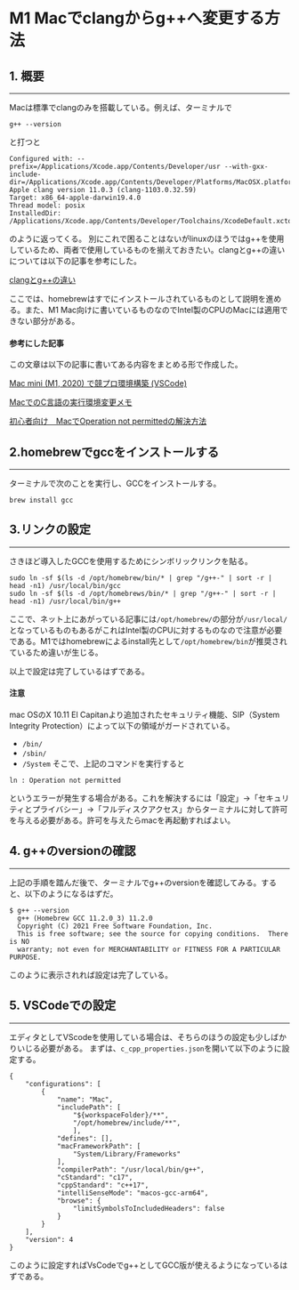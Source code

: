 # M1 Macでclangからg++へ変更する方法

## 1. 概要
---
Macは標準でclangのみを搭載している。例えば、ターミナルで
```
g++ --version
```
と打つと
```
Configured with: --prefix=/Applications/Xcode.app/Contents/Developer/usr --with-gxx-include-dir=/Applications/Xcode.app/Contents/Developer/Platforms/MacOSX.platform/Developer/SDKs/MacOSX.sdk/usr/include/c++/4.2.1
Apple clang version 11.0.3 (clang-1103.0.32.59)
Target: x86_64-apple-darwin19.4.0
Thread model: posix
InstalledDir: /Applications/Xcode.app/Contents/Developer/Toolchains/XcodeDefault.xctoolchain/usr/bin
```
のように返ってくる。
別にこれで困ることはないがlinuxのほうではg++を使用しているため、両者で使用しているものを揃えておきたい。clangとg++の違いについては以下の記事を参考にした。

[clangとg++の違い](https://qiita.com/pochiMasahiro/items/eb9c1a95fc01228e1dd7)

ここでは、homebrewはすでにインストールされているものとして説明を進める。また、M1 Mac向けに書いているものなのでIntel製のCPUのMacには適用できない部分がある。

#### 参考にした記事
この文章は以下の記事に書いてある内容をまとめる形で作成した。

[Mac mini (M1, 2020) で競プロ環境構築 (VSCode)](https://qiita.com/cubinglover/items/5b4d05ca0f77c60f1d79)

[MacでのC言語の実行環境変更メモ](https://zenn.dev/peg/articles/7c9ab2c4901c80)

[初心者向け　MacでOperation not permittedの解決方法](https://qiita.com/iwaseasahi/items/9d2e29b02df5cce7285d)

## 2.homebrewでgccをインストールする
---
ターミナルで次のことを実行し、GCCをインストールする。
```
brew install gcc
```

## 3.リンクの設定
---
さきほど導入したGCCを使用するためにシンボリックリンクを貼る。
```
sudo ln -sf $(ls -d /opt/homebrew/bin/* | grep "/g++-" | sort -r | head -n1) /usr/local/bin/gcc
sudo ln -sf $(ls -d /opt/homebrews/bin/* | grep "/g++-" | sort -r | head -n1) /usr/local/bin/g++
```
ここで、ネット上にあがっている記事には`/opt/homebrew/`の部分が`/usr/local/`となっているものもあるがこれはIntel製のCPUに対するものなので注意が必要である。M1ではhomebrewによるinstall先として`/opt/homebrew/bin`が推奨されているため違いが生じる。


以上で設定は完了しているはずである。

#### 注意
mac OSのX 10.11 El Capitanより追加されたセキュリティ機能、SIP（System Integrity Protection）によって以下の領域がガードされている。
- `/bin/`
- `/sbin/`
- `/System`
そこで、上記のコマンドを実行すると
```
ln : Operation not permitted
```
というエラーが発生する場合がある。これを解決するには「設定」→「セキュリティとプライバシー」→「フルディスクアクセス」からターミナルに対して許可を与える必要がある。許可を与えたらmacを再起動すればよい。

## 4. g++のversionの確認
---
上記の手順を踏んだ後で、ターミナルでg++のversionを確認してみる。すると、以下のようになるはずだ。
```
$ g++ --version
  g++ (Homebrew GCC 11.2.0_3) 11.2.0
  Copyright (C) 2021 Free Software Foundation, Inc.
  This is free software; see the source for copying conditions.  There is NO
  warranty; not even for MERCHANTABILITY or FITNESS FOR A PARTICULAR PURPOSE.
```
このように表示されれば設定は完了している。

## 5. VSCodeでの設定
---
エディタとしてVScodeを使用している場合は、そちらのほうの設定も少しばかりいじる必要がある。
まずは、`c_cpp_properties.json`を開いて以下のように設定する。
```
{
    "configurations": [
        {
            "name": "Mac",
            "includePath": [
                "${workspaceFolder}/**",
                "/opt/homebrew/include/**",
                ],
            "defines": [],
            "macFrameworkPath": [
                "System/Library/Frameworks"
            ],
            "compilerPath": "/usr/local/bin/g++",
            "cStandard": "c17",
            "cppStandard": "c++17",
            "intelliSenseMode": "macos-gcc-arm64",
            "browse": {
                "limitSymbolsToIncludedHeaders": false
            }
        }
    ],
    "version": 4
}
```
このように設定すればVsCodeでg++としてGCC版が使えるようになっているはずである。